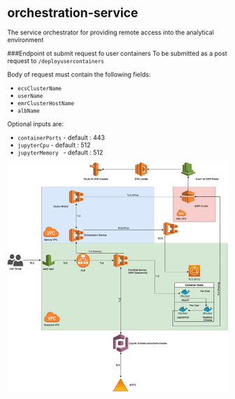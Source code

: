 # orchestration-service
The service orchestrator for providing remote access into the analytical environment

###Endpoint ot submit request fo user containers
 To be submitted as a post request to `/deployusercontainers`  
 
 Body of request must contain the following fields:
  - `ecsClusterName`
  - `userName`
  - `emrClusterHostName`
  - `albName`
      
  Optional inputs are:
  - `containerPorts`        - default : 443
  - `jupyterCpu`            - default : 512
  - `jupyterMemory `        - default : 512

![Image of Orchestration Service](OrchestrationService.png)
